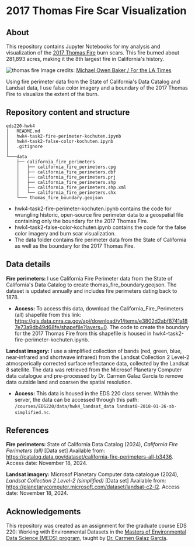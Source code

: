 # 2017 Thomas Fire Scar Visualization

## About
This repository contains Jupyter Notebooks for my analysis and visualization of the [2017 Thomas Fire](https://en.wikipedia.org/wiki/Thomas_Fire) burn scars. This fire burned about 281,893 acres, making it the 8th largest fire in California's history. 

![thomas fire](https://ca-times.brightspotcdn.com/dims4/default/7aca077/2147483647/strip/true/crop/2048x1365+0+0/resize/1440x960!/format/webp/quality/75/?url=https%3A%2F%2Fcalifornia-times-brightspot.s3.amazonaws.com%2Fe3%2F17%2F6803239007424db677d324a459ac%2Fla-me-thomas-fire-photos-010)
Image credits: [Michael Owen Baker / For the LA Times](https://www.latimes.com/local/lanow/la-me-thomas-fire-photos-photogallery.html)

Using fire perimeter data from the State of California's Data Catalog and Landsat data, I use false color imagery and a boundary of the 2017 Thomas Fire to visualize the extent of the burn. 

## Repository content and structure

```
eds220-hwk4
│   README.md
│   hwk4-task2-fire-perimeter-kochuten.ipynb
│   hwk4-task2-false-color-kochuten.ipynb
│   .gitignore
│
└───data
    ├── california_fire_perimeters
    │   ├── california_fire_perimeters.cpg
    │   ├── california_fire_perimeters.dbf
    │   ├── california_fire_perimeters.prj
    │   ├── california_fire_perimeters.shp
    │   ├── california_fire_perimeters.shp.xml
    │   └── california_fire_perimeters.shx
    └─── thomas_fire_boundary.geojson
```

- hwk4-task2-fire-perimeter-kochuten.ipynb contains the code for wrangling historic, open-source fire perimeter data to a geospatial file containing only the boundary for the 2017 Thomas Fire.
- hwk4-task2-false-color-kochuten.ipynb contains the code for the false color imagery and burn scar visualization.
- The data folder contains fire perimeter data from the State of California as well as the boundary for the 2017 Thomas Fire.
    
## Data details

**Fire perimeters:** I use California Fire Perimeter data from the State of California's Data Catalog to create thomas_fire_boundary.geojson. The dataset is updated annually and includes fire perimeters dating back to 1878. 
- **Access:** To access this data, download the California_Fire_Perimeters (all) shapefile from this link: https://gis.data.cnra.ca.gov/api/download/v1/items/e3802d2abf8741a187e73a9db49d68fe/shapefile?layers=0. The code to create the boundary for the 2017 Thomas Fire from this shapefile is housed in hwk4-task2-fire-perimeter-kochuten.ipynb.

**Landsat imagery:** I use a simplified collection of bands (red, green, blue, near-infrared and shortwave infrared) from the Landsat Collection 2 Level-2 atmosperically corrected surface reflectance data, collected by the Landsat 8 satellite. The data was retrieved from the Microsof Planetary Computer data catalogue and pre-processed by Dr. Carmen Galaz García to remove data outside land and coarsen the spatial resolution. 
- **Access:** This data is housed in the EDS 220 class server. Within the server, the data can be accessed through this path: `/courses/EDS220/data/hwk4_landsat_data landsat8-2018-01-26-sb-simplified.nc`.

## References

**Fire perimeters:** State of California Data Catalog (2024), *California Fire Perimeters (all)* [Data set] Available from: https://catalog.data.gov/dataset/california-fire-perimeters-all-b3436. Access date: November 18, 2024.

**Landsat imagery:** Microsof Planetary Computer data catalogue (2024), *Landsat Collection 2 Level-2 (simplified)* [Data set] Available from: https://planetarycomputer.microsoft.com/dataset/landsat-c2-l2. Access date: November 18, 2024.

## Acknowledgements

This repository was created as an assignment for the graduate course EDS 220: Working with Environmental Datasets in the [Masters of Environmental Data Science (MEDS) program](https://bren.ucsb.edu/masters-programs/master-environmental-data-science), taught by [Dr. Carmen Galaz García](https://github.com/carmengg).


